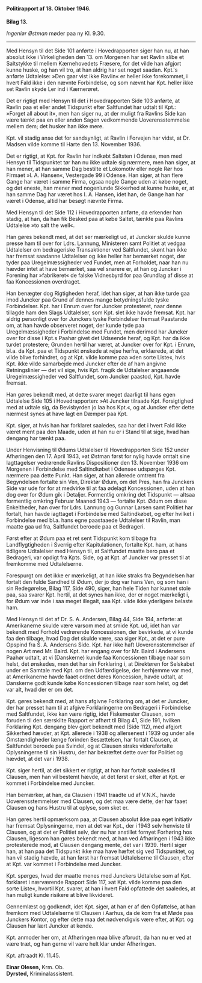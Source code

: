 #### Politirapport af 18. Oktober 1946.

**Bilag 13.**

*Ingeniør Østman* møder paa ny Kl. 9.30.

---

Med Hensyn til det Side 101 anførte i Hovedrapporten siger han nu, at han absolut ikke i Virkeligheden den 13. om Morgenen har set Ravlin slibe et Saltstykke til mellem Kærnehovedets Fræsere, for det vilde han afgjort kunne huske, og han vil tro, at han aldrig har set noget saadan. Kpt.'s anførte Udtalelse: »Den gaar vist ikke Ravlin« er heller ikke forekommet, i hvert Fald ikke i den nævnte Forbindelse, og som nævnt har Kpt. heller ikke set Ravlin skyde Ler ind i Kærnerøret.

Det er rigtigt med Hensyn til det i Hovedrapporten Side 103 anførte, at Ravlin paa et eller andet Tidspunkt efter Saltfundet har udtalt til Kpt.: »Forget all about it«, men han siger nu, at der muligt fra Ravlins Side kan være tænkt paa en eller anden Sagen vedkommende Uoverensstemmelse mellem dem; det husker han ikke mere.

Kpt. vil stadig anse det for sandsynligt, at Ravlin i Forvejen har vidst, at Dr. Madsen vilde komme til Harte den 13. November 1936.

Det er rigtigt, at Kpt. for Ravlin har indkøbt Saltsten i Odense, men med Hensyn til Tidspunktet tør han nu ikke udtale sig nærmere, men han siger, at han mener, at han samme Dag bestilte et Lokomotiv eller nogle Rør hos Firmaet »I. A. Hansen«, Vestergade 99 i Odense. Han siger, at han flere Gange har været i samme Firma, ogsaa nogle Gange uden at købe noget, og det eneste, han mener med nogenlunde Sikkerhed at kunne huske, er, at han samme Dag har været hos I. A. Hansen, idet han, de Gange han har været i Odense, altid har besøgt nævnte Firma.

Med Hensyn til det Side 112 i Hovedrapporten anførte, da erkender han stadig, at han, da han fik Besked paa at købe Saltet, tænkte paa Ravlins Udtalelse »to salt the well«.

Han gøres bekendt med, at det ser mærkeligt ud, at Juncker skulde kunne presse ham til over for Ldrs. Lannung, Ministeren samt Politiet at vedgaa Udtalelser om bedrageriske Transaktioner ved Saltfundet, skønt han ikke har fremsat saadanne Udtalelser og ikke heller har bemærket noget, der tyder paa Uregelmæssigheder ved Fundet, men at Forholdet, naar han nu hævder intet at have bemærket, saa vel snarere er, at han og Juncker i Forening har »fabrikeret« de falske Vidnesbyrd for paa Grundlag af disse at faa Koncessionen overdraget.

Han benægter dog Rigtigheden heraf, idet han siger, at han ikke turde gaa imod Juncker paa Grund af dennes mange betydningsfulde tyske Forbindelser. Kpt. har i Enrum over for Juncker protesteret, naar denne tillagde ham den Slags Udtalelser, som Kpt. slet ikke havde fremsat. Kpt. har aldrig personligt over for Junckers tyske Forbindelser fremsat Paastande om, at han havde observeret noget, der kunde tyde paa Uregelmæssigheder i Forbindelse med Fundet, men derimod har Juncker over for disse i Kpt.s Paahør givet det Udseende heraf, og Kpt. har da ikke turdet protestere; Grunden hertil har været, at Juncker over for Kpt. i Enrum, bl.a. da Kpt. paa et Tidspunkt ønskede at rejse herfra, erklærede, at det vilde blive forhindret, og at Kpt. vilde komme paa »den sorte Liste«, hvis Kpt. ikke vilde samarbejde med Juncker efter de af ham angivne Retningslinier — det vil sige, hvis Kpt. fragik de Udtalelser angaaende Uregelmæssigheder ved Saltfundet, som Juncker paastod, Kpt. havde fremsat.

Han gøres bekendt med, at dette svarer meget daarligt til hans egen Udtalelse Side 105 i Hovedrapporten: »At Juncker tilraade Kpt. Forsigtighed med at udtale sig, da Bevisbyrden jo laa hos Kpt.«, og at Juncker efter dette nærmest synes at have lagt en Dæmper paa Kpt.

Kpt. siger, at hvis han har forklaret saaledes, saa har det i hvert Fald ikke været ment paa den Maade, uden at han nu er i Stand til at sige, hvad han dengang har tænkt paa.

Under Henvisning til Ødums Udtalelser til Hovedrapporten Side 152 under Afhøringen den 17. April 1943, »at Østman først for nylig havde omtalt sine Iagttagelser vedrørende Ravlins Dispositioner den 13. November 1936 om Morgenen i Forbindelse med Saltindkøbet i Odense« udspørges Kpt. nærmere paa dette Punkt. Han siger, at han allerede omtrent fra Begyndelsen fortalte sin Ven, Direktør Ødum, om det Pres, han fra Junckers Side var ude for for at medvirke til at faa ødelagt Koncessionen, uden at han dog over for Ødum gik i Detaljer. Formentlig omkring det Tidspunkt — altsaa formentlig omkring Februar Maaned 1943 — fortalte Kpt. Ødum om disse Enkeltheder, han over for Ldrs. Lannung og Gunnar Larsen samt Politiet har fortalt, han havde iagttaget i Forbindelse med Saltindkøbet, og efter hvilket i Forbindelse med bl.a. hans egne paastaaede Udtalelser til Ravlin, man maatte gaa ud fra, Saltfundet beroede paa et Bedrageri.

Først efter at Ødum paa et ret sent Tidspunkt kom tilbage fra Landflygtigheden i Sverrig efter Kapitulationen, fortalte Kpt. ham, at hans tidligere Udtalelser med Hensyn til, at Saltfundet maatte bero paa et Bedrageri, var opdigt fra Kpts. Side, og at Kpt. af Juncker var presset til at fremkomme med Udtalelserne.

Forespurgt om det ikke er mærkeligt, at han ikke straks fra Begyndelsen har fortalt den fulde Sandhed til Ødum, der jo dog var hans Ven, og som han i sin Redegørelse, Bilag 117, Side 490, siger, han hele Tiden har kunnet stole paa, saa svarer Kpt. hertil, at det synes han ikke, der er noget mærkeligt i, for Ødum var inde i saa meget illegalt, saa Kpt. vilde ikke yderligere belaste ham.

Med Hensyn til det af Dr. S. A. Andersen, Bilag 44, Side 194, anførte: at Amerikanerne skulde være varsom med at smide Kpt. ud, idet han var bekendt med Forhold vedrørende Koncessionen, der bevirkede, at vi kunde faa den tilbage, hvad Dag det skulde være, saa siger Kpt., at det er pure Opspind fra S. A. Andersens Side. Kpt. har ikke haft Uoverensstemmelser af nogen Art med Mr. Baird. Kpt. har engang over for Mr. Baird i Andersens Paahør udtalt, at vi (Danskerne) kunde faa Koncessionen tilbage naar som helst, det ønskedes, men det har sin Forklaring i, at Direktøren for Selskabet under en Samtale med Kpt. om den Udfærdigelse, der herhjemme var med, at Amerikanerne havde faaet ordnet deres Koncession, havde udtalt, at Danskerne godt kunde købe Koncessionen tilbage naar som helst, og det var alt, hvad der er om det.

Kpt. gøres bekendt med, at hans afgivne Forklaring om, at det er Juncker, der har presset ham til at afgive Forklaringerne om Bedrageri i Forbindelse med Saltfundet, ikke kan være rigtig, idet Fiskemester Clausen, som foruden til den særskilte Rapport er afhørt til Bilag 41, Side 191, hvilken Forklaring Kpt. dengang blev gjort bekendt med (Side 112), med afgjort Sikkerhed hævder, at Kpt. allerede i 1938 og allersenest i 1939 og under alle Omstændigheder længe forinden Besættelsen, har fortalt Clausen, at Saltfundet beroede paa Svindel, og at Clausen straks viderefortalte Oplysningerne til sin Hustru, der har bekræftet dette over for Politiet og hævdet, at det var i 1938.

Kpt. siger hertil, at det sikkert er rigtigt, at han har fortalt saaledes til Clausen, men han vil bestemt hævde, at det først er sket, efter at Kpt. er kommet i Forbindelse med Juncker.

Han bemærker, at han, da Clausen i 1941 traadte ud af V.N.K., havde Uoverensstemmelser med Clausen, og det maa være dette, der har faaet Clausen og hans Hustru til at oplyse, som sket er.

Han gøres hertil opmærksom paa, at Clausen absolut ikke paa eget Initiativ har fremsat Oplysningerne, men at det var Kpt., der i 1943 selv henviste til Clausen, og at det er Politiet selv, der nu har anstillet fornyet Forhøring hos Clausen, ligesom han gøres bekendt med, at han ved Afhøringen i 1943 ikke protesterede mod, at Clausen dengang mente, det var i 1939. Hertil siger han, at han paa det Tidspunkt ikke maa have hæftet sig ved Tidspunktet, og han vil stadig hævde, at han først har fremsat Udtalelserne til Clausen, efter at Kpt. var kommet i Forbindelse med Juncker.

Kpt. spørges, hvad der maatte menes med Junckers Udtalelse som af Kpt. forklaret i nærværende Rapport Side 117, »at Kpt. vilde komme paa den sorte Liste«, hvortil Kpt. svarer, at han i hvert Fald opfattede det saaledes, at han muligt kunde risikere at blive likvideret.

Gennemlæst og godkendt, idet Kpt. siger, at han er af den Opfattelse, at han fremkom med Udtalelserne til Clausen i Aarhus, da de kom fra et Møde paa Junckers Kontor, og efter dette maa det nødvendigvis være efter, at Kpt. og Clausen har lært Juncker at kende.

Kpt. anmoder her om, at Afhøringen maa blive afbrudt, da han nu er ved at være træt, og han gerne vil være helt klar under Afhøringen.

Kpt. aftraadt Kl. 11.45.

**Einar Olesen,** Krm. Ob.  
**Dyrsted,** Kriminalassistent.
